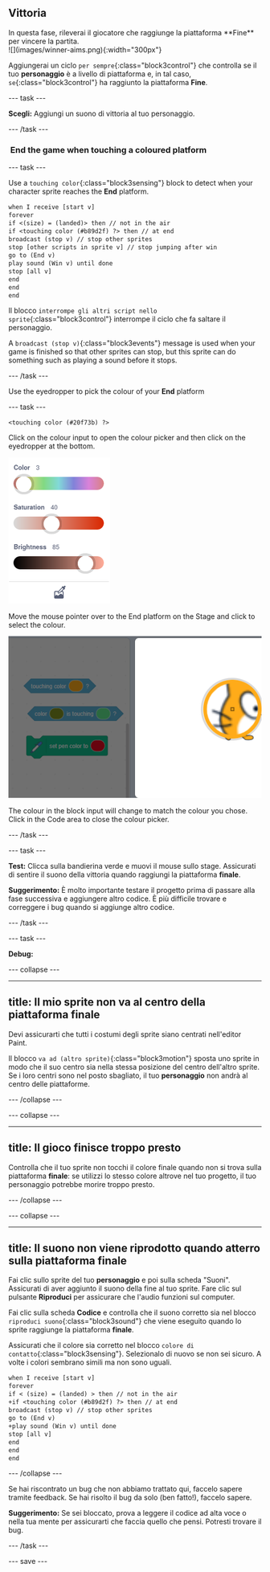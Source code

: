 ## Vittoria

<div style="display: flex; flex-wrap: wrap">
<div style="flex-basis: 200px; flex-grow: 1; margin-right: 15px;">
In questa fase, rileverai il giocatore che raggiunge la piattaforma **Fine** per vincere la partita. 
</div>
<div>
![](images/winner-aims.png){:width="300px"}
</div>
</div>

Aggiungerai un ciclo `per sempre`{:class="block3control"} che controlla se il tuo **personaggio** è a livello di piattaforma e, in tal caso, `se`{:class="block3control"} ha raggiunto la piattaforma **Fine**.

--- task ---

**Scegli:** Aggiungi un suono di vittoria al tuo personaggio.

--- /task ---

###  End the game when touching a coloured platform

--- task ---

Use a `touching color`{:class="block3sensing"} block to detect when your character sprite reaches the **End** platform.


```blocks3
when I receive [start v]
forever
if <(size) = (landed)> then // not in the air
if <touching color (#b89d2f) ?> then // at end
broadcast (stop v) // stop other sprites
stop [other scripts in sprite v] // stop jumping after win
go to (End v)
play sound (Win v) until done
stop [all v]
end
end
end
```

Il blocco `interrompe gli altri script nello sprite`{:class="block3control"} interrompe il ciclo che fa saltare il personaggio.

A `broadcast (stop v)`{:class="block3events"} message is used when your game is finished so that other sprites can stop, but this sprite can do something such as playing a sound before it stops.

--- /task ---

Use the eyedropper to pick the colour of your **End** platform

--- task ---

```blocks3
<touching color (#20f73b) ?>

```
Click on the colour input to open the colour picker and then click on the eyedropper at the bottom.

![](images/eye-dropper-tool.png)

Move the mouse pointer over to the End platform on the Stage and click to select the colour.

![](images/eye-dropper-stage.png)

The colour in the block input will change to match the colour you chose. Click in the Code area to close the colour picker.

--- /task ---

--- task ---

**Test:** Clicca sulla bandierina verde e muovi il mouse sullo stage. Assicurati di sentire il suono della vittoria quando raggiungi la piattaforma **finale**.

**Suggerimento:** È molto importante testare il progetto prima di passare alla fase successiva e aggiungere altro codice. È più difficile trovare e correggere i bug quando si aggiunge altro codice.

--- /task ---


--- task ---

**Debug:**

--- collapse ---

---
title: Il mio sprite non va al centro della piattaforma finale
---

Devi assicurarti che tutti i costumi degli sprite siano centrati nell'editor Paint.

Il blocco `va ad (altro sprite)`{:class="block3motion"} sposta uno sprite in modo che il suo centro sia nella stessa posizione del centro dell'altro sprite. Se i loro centri sono nel posto sbagliato, il tuo **personaggio** non andrà al centro delle piattaforme.

--- /collapse ---

--- collapse ---

---
title: Il gioco finisce troppo presto
---

Controlla che il tuo sprite non tocchi il colore finale quando non si trova sulla piattaforma **finale**: se utilizzi lo stesso colore altrove nel tuo progetto, il tuo personaggio potrebbe morire troppo presto.

--- /collapse ---

--- collapse ---

---
title: Il suono non viene riprodotto quando atterro sulla piattaforma finale
---

Fai clic sullo sprite del tuo **personaggio** e poi sulla scheda "Suoni". Assicurati di aver aggiunto il suono della fine al tuo sprite. Fare clic sul pulsante **Riproduci** per assicurare che l'audio funzioni sul computer.

Fai clic sulla scheda **Codice** e controlla che il suono corretto sia nel blocco `riproduci suono`{:class="block3sound"} che viene eseguito quando lo sprite raggiunge la piattaforma **finale**.

Assicurati che il colore sia corretto nel blocco `colore di contatto`{:class="block3sensing"}. Selezionalo di nuovo se non sei sicuro. A volte i colori sembrano simili ma non sono uguali.

```blocks3
when I receive [start v]
forever
if < (size) = (landed) > then // not in the air
+if <touching color (#b89d2f) ?> then // at end
broadcast (stop v) // stop other sprites
go to (End v)
+play sound (Win v) until done
stop [all v]
end
end
end
```

--- /collapse ---

Se hai riscontrato un bug che non abbiamo trattato qui, faccelo sapere tramite feedback. Se hai risolto il bug da solo (ben fatto!), faccelo sapere.

**Suggerimento:** Se sei bloccato, prova a leggere il codice ad alta voce o nella tua mente per assicurarti che faccia quello che pensi. Potresti trovare il bug.

--- /task ---

--- save ---
